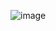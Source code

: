 ![image](https://user-images.githubusercontent.com/88236617/174847053-9b9c3e3d-429e-4a05-8fee-55a7f10bc1bc.png)
